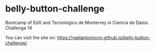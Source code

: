 # belly-button-challenge
Bootcamp of EdX and Tecnológico de Monterrey in Ciencia de Datos. Challenge 14


You can visit the site on: https://yaelantoniocm.github.io/belly-button-challenge/
